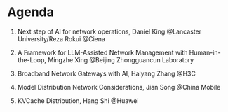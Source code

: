 # Agenda

1. Next step of AI for network operations, Daniel King @Lancaster University/Reza Rokui @Ciena

2. A Framework for LLM-Assisted Network Management with Human-in-the-Loop, Mingzhe Xing @Beijing Zhongguancun Laboratory

3. Broadband Network Gateways with AI, Haiyang Zhang @H3C

4. Model Distribution Network Considerations, Jian Song @China Mobile

5. KVCache Distribution, Hang Shi @Huawei



